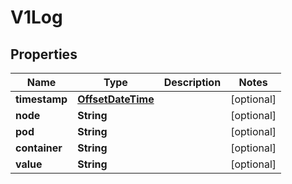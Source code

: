 

# V1Log

## Properties

Name | Type | Description | Notes
------------ | ------------- | ------------- | -------------
**timestamp** | [**OffsetDateTime**](OffsetDateTime.md) |  |  [optional]
**node** | **String** |  |  [optional]
**pod** | **String** |  |  [optional]
**container** | **String** |  |  [optional]
**value** | **String** |  |  [optional]



